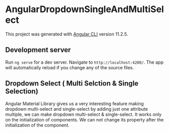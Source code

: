 # AngularDropdownSingleAndMultiSelect

This project was generated with [Angular CLI](https://github.com/angular/angular-cli) version 11.2.5.

## Development server

Run `ng serve` for a dev server. Navigate to `http://localhost:4200/`. The app will automatically reload if you change any of the source files.

## Dropdown Select ( Multi Selction & Single Selection)

Angular Material Library gives us a very interesting feature making dropdown multi-select and single-select by adding just one attribute multiple, we can make dropdown multi-select & single-select. It works only on the initialization of components. We can not change its property after the initialization of the component. 
